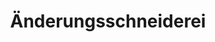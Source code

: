 ---
title: "Änderungsschneiderei"
url: /berlin/aenderungsschneiderei-danziger-strasse-2/
shop: Schneiderei
---
